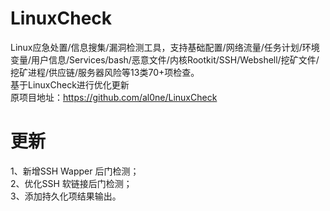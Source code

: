 # LinuxCheck
Linux应急处置/信息搜集/漏洞检测工具，支持基础配置/网络流量/任务计划/环境变量/用户信息/Services/bash/恶意文件/内核Rootkit/SSH/Webshell/挖矿文件/挖矿进程/供应链/服务器风险等13类70+项检查。 <br/>
基于LinuxCheck进行优化更新 <br/>
原项目地址：https://github.com/al0ne/LinuxCheck

# 更新
1、新增SSH Wapper 后门检测；<br/>
2、优化SSH 软链接后门检测；<br/>
3、添加持久化项结果输出。
